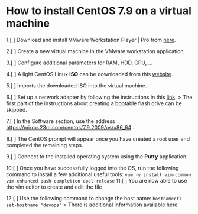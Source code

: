 # How to install CentOS 7.9 on a virtual machine

1.[ ] Download and install VMware Workstation Player | Pro from [here](https://www.vmware.com/products/workstation-pro.html).

2.[ ] Create a new virtual machine in the VMware workstation application.

3.[ ] Configure additional parameters for RAM, HDD, CPU, ...

4.[ ] A light CentOS Linux **ISO** can be downloaded from this [website](https://ftp.riken.jp/Linux/centos/7.9.2009/isos/x86_64/).

5.[ ] Imports the downloaded ISO into the virtual machine.

6.[ ] Set up a network adapter by following the instructions in this [link]( https://linuxhint.com/install_centos8_netboot_iso).
    > The first part of the instructions about creating a bootable flash drive can be skipped.

7.[ ] In the Software section, use the address https://mirror.23m.com/centos/7.9.2009/os/x86_64 .

8.[ ] The CentOS prompt will appear once you have created a root user and completed the remaining steps.

9.[ ] Connect to the installed operating system using the **Putty** application.

10.[ ] Once you have successfully logged into the OS, run the following command to install a few additional useful tools:
    ```
    yum -y install vim-common vim-enhanced bash-completion epel-release
    ```
11.[ ] You are now able to use the vim editor to create and edit the file

12.[ ] Use the following command to change the host name:
    ```
    hostnamectl set-hostname "devops"
    ```
    > There is additional information available [here](https://phoenixnap.com/kb/how-to-set-or-change-a-hostname-in-centos-7)